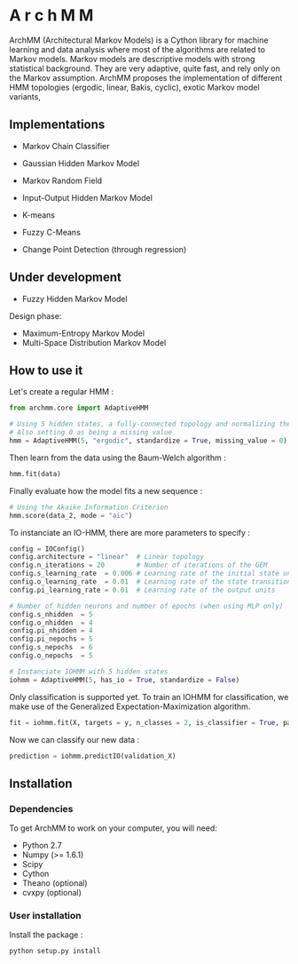 A r c h M M
===========
ArchMM (Architectural Markov Models) is a Cython library for machine learning and data analysis where most of the algorithms are related to Markov models.
Markov models are descriptive models with strong statistical background. They are very adaptive, quite fast, and rely only on the Markov assumption.
ArchMM proposes the implementation of different HMM topologies (ergodic, linear, Bakis, cyclic), exotic Markov model variants, 


Implementations
---------------

- Markov Chain Classifier
- Gaussian Hidden Markov Model
- Markov Random Field
- Input-Output Hidden Markov Model

- K-means
- Fuzzy C-Means
- Change Point Detection (through regression)

Under development
-----------------

- Fuzzy Hidden Markov Model

Design phase:

- Maximum-Entropy Markov Model
- Multi-Space Distribution Markov Model


How to use it
-------------

Let's create a regular HMM :
```python
from archmm.core import AdaptiveHMM

# Using 5 hidden states, a fully-connected topology and normalizing the inputs
# Also setting 0 as being a missing value
hmm = AdaptiveHMM(5, "ergodic", standardize = True, missing_value = 0)
```

Then learn from the data using the Baum-Welch algorithm :
```python
hmm.fit(data)
```

Finally evaluate how the model fits a new sequence :
```python
# Using the Akaike Information Criterion
hmm.score(data_2, mode = "aic")
```

To instanciate an IO-HMM, there are more parameters to specify :
```python
config = IOConfig()
config.architecture = "linear"  # Linear topology
config.n_iterations = 20        # Number of iterations of the GEM
config.s_learning_rate  = 0.006 # Learning rate of the initial state unit
config.o_learning_rate  = 0.01  # Learning rate of the state transition units
config.pi_learning_rate = 0.01  # Learning rate of the output units

# Number of hidden neurons and number of epochs (when using MLP only)
config.s_nhidden  = 5
config.o_nhidden  = 4
config.pi_nhidden = 4
config.pi_nepochs = 5
config.s_nepochs  = 6
config.o_nepochs  = 5

# Instanciate IOHMM with 5 hidden states
iohmm = AdaptiveHMM(5, has_io = True, standardize = False)
```
Only classification is supported yet. To train an IOHMM for classification, we make use
of the Generalized Expectation-Maximization algorithm.
```python
fit = iohmm.fit(X, targets = y, n_classes = 2, is_classifier = True, parameters = config)
```

Now we can classify our new data :
```python
prediction = iohmm.predictIO(validation_X)
```
Installation
------------

### Dependencies


To get ArchMM to work on your computer, you will need:

- Python 2.7
- Numpy (>= 1.6.1)
- Scipy
- Cython
- Theano (optional)
- cvxpy (optional)

### User installation

Install the package :
```
python setup.py install
```
